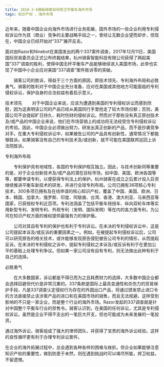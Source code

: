 ```yaml
---
title: 2018-3-6揭秘骑客如何捍卫平衡车海外市场
tags: 知识产权 ，海外市场
---
```

近年来，随着中国企业向海外市场进行业务拓展，国外市场的一些企业利用专利侵权诉讼作为其（商业）竞争的主要战略手段之一，曾经让无数企业望而却步，但现在，中国企业已经开始对“337”展开反击。

面对由Razor和Ninebot在美国发出的两个337案件调查，2017年12月11日，美国国际贸易委员会正式公布终裁结果，杭州骑客智能科技有限公司获得了两起美国“337”调查的胜利，使得中国无杆平衡车产品能够继续进入美国市场，此举也实现了中国中小企业应对美国“337调查”案件胜诉零的突破。

　　骑客公司的胜诉，得益于三个方面的原因，即技术领先、专利海外布局和必胜勇气。骑客的胜利对于中国企业充分准备，应对在美国或其他地方可能面临的专利侵权诉讼，保护自身的合法权益有着启示意义。
  
技术领先
　　对于中国企业来说，应该为遭遇到美国的专利侵权诉讼而感到欣慰，因为这表明该公司的产品已经从美国同行手里抢走了较大市场份额；否则，美国公司不会提起旷日持久、耗时伤财的侵权诉讼。然而对于那些没有真正原创技术及/或产品的中国企业来说，他们在市场营销上的成功将无法经受住专利侵权诉讼的考验。因此，中国企业必须做出努力，研发出真正创新的产品，而不是抄袭竞争对手。在重大专利侵权诉讼中，如果被告公司的产品具有创新性，通常情况下都能够胜诉。如果骑客没有自己的专利技术及/或创新，就不可能在美国联邦巡回上诉法院胜诉。
  
  专利海外布局

　　专利保护具有地域性，各国的专利保护相互独立。因此，与技术创新同等重要的是，对于企业创新技术及/或产品的潜在目标市场，如中国、美国、欧洲各国等等，都要申请专利，以便获得专利法上的保护。杭州骑客在成立之后累计投入巨资继续推进平衡车新技术的研发，并进行全球专利布局。公司已拥有36项核心专利技术，300多项已拥有及在线申请的核心知识产权，覆盖了中国、美国、欧洲、日本、韩国、加拿大、俄罗斯、印度、阿联酋、台湾、香港、澳大利亚、马来西亚等国家，已获授权专利近百项。专利池涵盖了包括平衡车扭扭车、纵向双轮车体等实用新型专利、发明专利、外观专利（发明、国际发明）等在内的各方面专利，为公司在知识产权方面的维权提供最强有力的保护盾。


　　公司对其自有专利的保护也有利于专利诉讼。在未决的专利侵权诉讼中，这是公司提起本诉及/或反诉的重要因素之一。例如，在被提起专利侵权诉讼后，公司可以研究原告的相关技术，或许能够发现原告侵犯被告公司专利的情形，从而提起反诉。在未决的专利侵权之诉中，提起专利侵权之本诉及/或反诉有利于在更加公平的基础上处理专利争议。但如果一家公司没有自有专利，则无法做出此种有利于自己的选择。
  
必胜勇气

　　在大多数国家，诉讼都是不得已而为之且耗费财力的选择，大多数中国企业都会选择回避但代价是非常沉重的。337条款是国际上最具变通性和杀伤力的贸易保护手段，凡是337调查认定侵权行为存在的外国出口产品，将通过颁发禁止进口令的方法直接禁止该涉案产品的进口和在美国市场的销售，而且无法规避。这样受到影响的不只是一家企业，而是整个行业的海外市场。Razor发起的337调查就是针对中国整个平衡车行业的禁售令。骑客认识到，在美国的任何诉讼，尤其是专利侵权诉讼，虽然是企业不得不支出的一笔巨大开支，但也可能成为未来发展的一笔投资。

通过海外诉讼，骑客组成了强大的律师团队，并获得了宝贵的海外诉讼经验。这样的良性循环更有利于办理专利诉讼案件。

在企业的海外拓展过程中，总会遇到各种各样的困难与挫折。但企业如果能够注意知识产权的重要性，做到防患于未然，则在遇到挑战时可以竭尽所能，捍卫权益，不留遗憾。